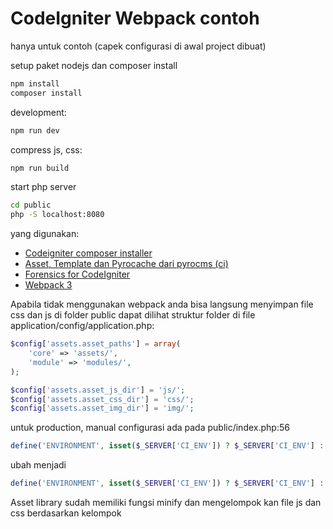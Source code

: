 # CodeIgniter Webpack contoh

hanya untuk contoh (capek configurasi di awal project dibuat)

setup paket nodejs dan composer install
```sh
npm install
composer install
```

development:
```sh
npm run dev
```
compress js, css:
```sh
npm run build
```

start php server
```sh
cd public
php -S localhost:8080
```

yang digunakan:
- [Codeigniter composer installer](https://github.com/kenjis/codeigniter-composer-installer)
- [Asset, Template dan Pyrocache dari pyrocms (ci)](https://github.com/pyrocms/pyrocms/tree/2.2/master)
- [Forensics for CodeIgniter](https://github.com/lonnieezell/codeigniter-forensics)
- [Webpack 3](https://webpack.js.org)

Apabila tidak menggunakan webpack anda bisa langsung menyimpan file css dan js di folder public
dapat dilihat struktur folder di file application/config/application.php:
```php
$config['assets.asset_paths'] = array(
    'core' => 'assets/',
    'module' => 'modules/',
);

$config['assets.asset_js_dir'] = 'js/';
$config['assets.asset_css_dir'] = 'css/';
$config['assets.asset_img_dir'] = 'img/';
```

untuk production, manual configurasi ada pada public/index.php:56   
```php
define('ENVIRONMENT', isset($_SERVER['CI_ENV']) ? $_SERVER['CI_ENV'] : 'development');
```
ubah menjadi
```php
define('ENVIRONMENT', isset($_SERVER['CI_ENV']) ? $_SERVER['CI_ENV'] : 'production');
```

Asset library sudah memiliki fungsi minify dan mengelompok kan file js dan css berdasarkan kelompok
